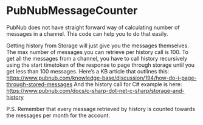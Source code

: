 # PubNubMessageCounter
PubNub does not have straight forward way of calculating number of messages in a channel. This code can help you to do that easily.

Getting history from Storage will just give you the messages themselves. The max number of messages you can retrieve per history call is 100. To get all the messages from a channel, you have to call history recursively using the start timetoken of the response to page through storage until you get less than 100 messages.
Here’s a KB article that outlines this: https://www.pubnub.com/knowledge-base/discussion/194/how-do-i-page-through-stored-messages
And the history call for C# example is here: https://www.pubnub.com/docs/c-sharp-dot-net-c-sharp/storage-and-history

P.S. Remember that every message retrieved by history is counted towards the messages per month for the account.

